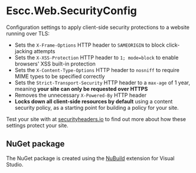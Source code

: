 # Escc.Web.SecurityConfig

Configuration settings to apply client-side security protections to a website running over TLS:

* Sets the `X-Frame-Options` HTTP header to `SAMEORIGIN` to block click-jacking attempts
* Sets the `X-XSS-Protection` HTTP header to `1; mode=block` to enable browsers' XSS built-in protection
* Sets the `X-Content-Type-Options` HTTP header to `nosniff` to require MIME types to be specified correctly
* Sets the `Strict-Transport-Security` HTTP header to a `max-age` of 1 year, meaning **your site can only be requested over HTTPS**
* Removes the unnecessary `X-Powered-By` HTTP header 
* **Locks down all client-side resources by default** using a content security policy, as a starting point for building a policy for your site. 

Test your site with at [securityheaders.io](https://securityheaders.io/) to find out more about how these settings protect your site.

## NuGet package

The NuGet package is created using the [NuBuild](https://github.com/bspell1/NuBuild) extension for Visual Studio.
